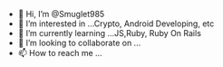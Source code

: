 - 👋 Hi, I’m @Smuglet985
- 👀 I’m interested in ...Crypto, Android Developing, etc
- 🌱 I’m currently learning ...JS,Ruby, Ruby On Rails
- 💞️ I’m looking to collaborate on ...
- 📫 How to reach me ...

<!---
Smuglet985/Smuglet985 is a ✨ special ✨ repository because its `README.md` (this file) appears on your GitHub profile.
You can click the Preview link to take a look at your changes.
--->
